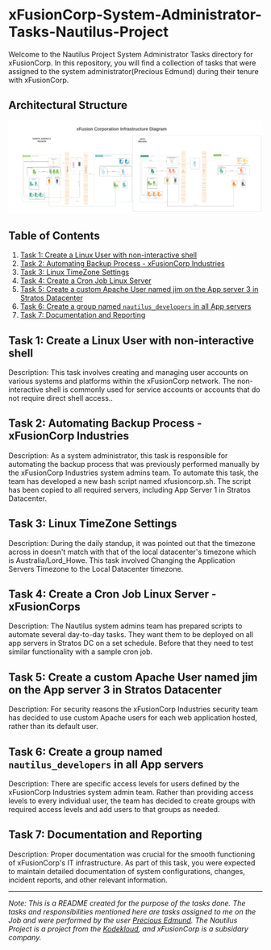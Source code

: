 # xFusionCorp-System-Administrator-Tasks-Nautilus-Project
Welcome to the Nautilus Project System Administrator Tasks directory for xFusionCorp. In this repository, you will find a collection of tasks that were assigned to the system administrator(Precious Edmund) during their tenure with xFusionCorp.
## Architectural Structure

![xfusion Cooperation Infastructure Architectural Image](https://github.com/PreciousEddy/xFusionCorp-System-Administrator-Tasks-Nautilus-Project/blob/main/Kodekloud%20engineer.png?raw=true)

## Table of Contents

1. [Task 1: Create a Linux User with non-interactive shell](https://github.com/PreciousEddy/xFusionCorp-System-Administrator-Tasks-Nautilus-Project/blob/main/Task%201/Create%20a%20Linux%20User%20with%20non-interactive%20shell.md#create-a-linux-user-with-non-interactive-shell)
2. [Task 2: Automating Backup Process - xFusionCorp Industries](https://github.com/PreciousEddy/xFusionCorp-System-Administrator-Tasks-Nautilus-Project/blob/main/Task%202/Automating%20Backup%20Process%20-%20xFusionCorp%20Industries.md#automating-backup-process---xfusioncorp-industries)
3. [Task 3: Linux TimeZone Settings](https://github.com/PreciousEddy/xFusionCorp-System-Administrator-Tasks-Nautilus-Project/blob/main/Task%203/Linux%20TimeZone%20Settings.md#linux-timezone-settings--xfusioncorps-industries)
4. [Task 4: Create a Cron Job Linux Server](https://github.com/PreciousEddy/xFusionCorp-System-Administrator-Tasks-Nautilus-Project/blob/main/Task%204/Create%20a%20Cron%20Job%20Linux%20Server.md#create-a-cron-job-linux-server---xfusion-corps)
5. [Task 5: Create a custom Apache User named jim on the App server 3 in Stratos Datacenter](https://github.com/PreciousEddy/xFusionCorp-System-Administrator-Tasks-Nautilus-Project/blob/main/Task%205/Create%20a%20custom%20Apache%20User%20named%20jim%20on%20the%20App%20server%203%20in%20Stratos%20Datacenter.md#create-a-custom-apache-user-named-jim-on-the-app-server-3-in-stratos-datacenter)
6. [Task 6: Create a group named ```nautilus_developers``` in all App servers](https://github.com/PreciousEddy/xFusionCorp-System-Administrator-Tasks-Nautilus-Project/blob/main/Task%206/create%20a%20group%20named%20nautilus_developers%20in%20all%20App%20servers%20in%20Stratos%20Datacenter%20and%20add%20the%20user%20rajesh%20to%20the%20group.md#create-a-group-named-nautilus_developers-in-all-app-servers-in-stratos-datacenter-and-add-the-user-rajesh--to-the-group)
7. [Task 7: Documentation and Reporting](#task-7-documentation-and-reporting)

## Task 1: Create a Linux User with non-interactive shell

Description: This task involves creating and managing user accounts on various systems and platforms within the xFusionCorp network. The non-interactive shell is commonly used for service accounts or accounts that do not require direct shell access..

## Task 2: Automating Backup Process - xFusionCorp Industries

Description: As a system administrator, this task is responsible for automating the backup process that was previously performed manually by the xFusionCorp Industries system admins team. To automate this task, the team has developed a new bash script named xfusioncorp.sh. The script has been copied to all required servers, including App Server 1 in Stratos Datacenter.

## Task 3: Linux TimeZone Settings

Description: During the daily standup, it was pointed out that the timezone across <Nautilus Application Servers> in <Stratos Datacenter> doesn't match with that of the local datacenter's timezone which is Australia/Lord_Howe. This task involved Changing the Application Servers Timezone to the Local Datacenter timezone.

## Task 4: Create a Cron Job Linux Server -xFusionCorps

Description: The Nautilus system admins team has prepared scripts to automate several day-to-day tasks. They want them to be deployed on all app servers in Stratos DC on a set schedule. Before that they need to test similar functionality with a sample cron job.

## Task 5: Create a custom Apache User named jim on the App server 3 in Stratos Datacenter

Description: For security reasons the xFusionCorp Industries security team has decided to use custom Apache users for each web application hosted, rather than its default user.

## Task 6: Create a group named ```nautilus_developers``` in all App servers

Description: There are specific access levels for users defined by the xFusionCorp Industries system admin team. Rather than providing access levels to every individual user, the team has decided to create groups with required access levels and add users to that groups as needed.

## Task 7: Documentation and Reporting

Description: Proper documentation was crucial for the smooth functioning of xFusionCorp's IT infrastructure. As part of this task, you were expected to maintain detailed documentation of system configurations, changes, incident reports, and other relevant information.

---
*Note: This is a README created for the purpose of the tasks done. The tasks and responsibilities mentioned here are tasks assigned to me on the Job and were performed by the user [Precious Edmund](https://github.com/PreciousEddy). The Nautilus Project is a project from the [Kodekloud](engineer.kodekloud.com), and xFusionCorp is a subsidary company.*